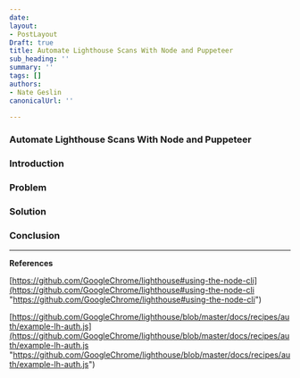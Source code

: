 ```yaml
---
date: 
layout:
- PostLayout
Draft: true
title: Automate Lighthouse Scans With Node and Puppeteer
sub_heading: ''
summary: ''
tags: []
authors:
- Nate Geslin
canonicalUrl: ''

---
```

### Automate Lighthouse Scans With Node and Puppeteer

### Introduction

### Problem

### Solution

### Conclusion

***

**References**

[https://github.com/GoogleChrome/lighthouse#using-the-node-cli](https://github.com/GoogleChrome/lighthouse#using-the-node-cli "https://github.com/GoogleChrome/lighthouse#using-the-node-cli")

[https://github.com/GoogleChrome/lighthouse/blob/master/docs/recipes/auth/example-lh-auth.js](https://github.com/GoogleChrome/lighthouse/blob/master/docs/recipes/auth/example-lh-auth.js "https://github.com/GoogleChrome/lighthouse/blob/master/docs/recipes/auth/example-lh-auth.js")